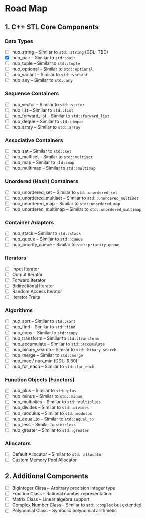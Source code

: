 # Road Map  

## 1. C++ STL Core Components  

### Data Types

- [ ] nuo_string – Similar to `std::string` (DDL: TBD)  
- [x] nuo_pair – Similar to `std::pair`  
- [ ] nuo_tuple – Similar to `std::tuple`  
- [ ] nuo_optional – Similar to `std::optional`  
- [ ] nuo_variant – Similar to `std::variant`  
- [ ] nuo_any – Similar to `std::any`  

### Sequence Containers

- [ ] nuo_vector – Similar to `std::vector`  
- [ ] nuo_list – Similar to `std::list`  
- [ ] nuo_forward_list – Similar to `std::forward_list`  
- [ ] nuo_deque – Similar to `std::deque`  
- [ ] nuo_array – Similar to `std::array`  

### Associative Containers

- [ ] nuo_set – Similar to `std::set`  
- [ ] nuo_multiset – Similar to `std::multiset`  
- [ ] nuo_map – Similar to `std::map`  
- [ ] nuo_multimap – Similar to `std::multimap`  

### Unordered (Hash) Containers

- [ ] nuo_unordered_set – Similar to `std::unordered_set`  
- [ ] nuo_unordered_multiset – Similar to `std::unordered_multiset`  
- [ ] nuo_unordered_map – Similar to `std::unordered_map`  
- [ ] nuo_unordered_multimap – Similar to `std::unordered_multimap`  

### Container Adapters

- [ ] nuo_stack – Similar to `std::stack`  
- [ ] nuo_queue – Similar to `std::queue`  
- [ ] nuo_priority_queue – Similar to `std::priority_queue`  

### Iterators

- [ ] Input Iterator  
- [ ] Output Iterator  
- [ ] Forward Iterator  
- [ ] Bidirectional Iterator  
- [ ] Random Access Iterator  
- [ ] Iterator Traits  

### Algorithms

- [ ] nuo_sort – Similar to `std::sort`  
- [ ] nuo_find – Similar to `std::find`  
- [ ] nuo_copy – Similar to `std::copy`  
- [ ] nuo_transform – Similar to `std::transform`  
- [ ] nuo_accumulate – Similar to `std::accumulate`  
- [ ] nuo_binary_search – Similar to `std::binary_search`  
- [ ] nuo_merge – Similar to `std::merge`  
- [ ] nuo_max / nuo_min (DDL: 9.30)  
- [ ] nuo_for_each – Similar to `std::for_each`  

### Function Objects (Functors)

- [ ] nuo_plus – Similar to `std::plus`  
- [ ] nuo_minus – Similar to `std::minus`  
- [ ] nuo_multiplies – Similar to `std::multiplies`  
- [ ] nuo_divides – Similar to `std::divides`  
- [ ] nuo_modulus – Similar to `std::modulus`  
- [ ] nuo_equal_to – Similar to `std::equal_to`  
- [ ] nuo_less – Similar to `std::less`  
- [ ] nuo_greater – Similar to `std::greater`  

### Allocators

- [ ] Default Allocator – Similar to `std::allocator`  
- [ ] Custom Memory Pool Allocator  

## 2. Additional Components

- [ ] BigInteger Class – Arbitrary precision integer type  
- [ ] Fraction Class – Rational number representation  
- [ ] Matrix Class – Linear algebra support  
- [ ] Complex Number Class – Similar to `std::complex` but extended  
- [ ] Polynomial Class – Symbolic polynomial arithmetic  